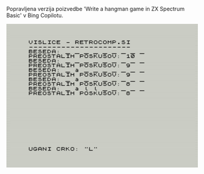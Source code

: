 Popravljena verzija poizvedbe 'Write a hangman game in ZX Spectrum Basic' v Bing Copilotu.<br />

![alt text](https://github.com/RetrocompSi/ZX-Spectrum/blob/master/Projects/Basic/Vislice/Vislice-logo.png)
